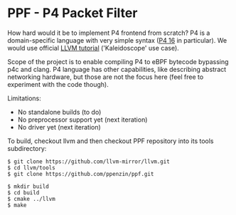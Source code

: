 PPF - P4 Packet Filter
======================

How hard would it be to implement P4 frontend from scratch? P4 is a
domain-specific language with very simple syntax ([P4 16][p4-16] in
particular). We would use official [LLVM tutorial][t] ('Kaleidoscope' use
case).

Scope of the project is to enable compiling P4 to eBPF bytecode bypassing p4c
and clang. P4 language has other capabilities, like describing abstract
networking hardware, but those are not the focus here (feel free to experiment
with the code though).

Limitations:

- No standalone builds (to do)
- No preprocessor support yet (next iteration)
- No driver yet (next iteration)

To build, checkout llvm and then checkout PPF repository into its tools subdirectory:

```
$ git clone https://github.com/llvm-mirror/llvm.git
$ cd llvm/tools
$ git clone https://github.com/ppenzin/ppf.git
```

```
$ mkdir build
$ cd build
$ cmake ../llvm
$ make
```

[t]: https://llvm.org/docs/tutorial/
[p4-16]: https://p4.org/p4-spec/docs/P4-16-v1.0.0-spec.html
